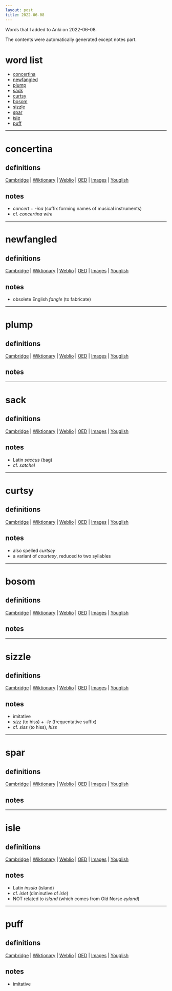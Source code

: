 ```yaml
---
layout: post
title: 2022-06-08
---
```


Words that I added to Anki on 2022-06-08.

The contents were automatically generated except notes part.
# word list
- [concertina](#concertina)
- [newfangled](#newfangled)
- [plump](#plump)
- [sack](#sack)
- [curtsy](#curtsy)
- [bosom](#bosom)
- [sizzle](#sizzle)
- [spar](#spar)
- [isle](#isle)
- [puff](#puff)

---

# concertina
## definitions
[Cambridge](https://dictionary.cambridge.org/us/dictionary/english/concertina)
|
[Wiktionary](https://en.wiktionary.org/wiki/concertina#English)
|
[Weblio](https://ejje.weblio.jp/content_find?query=concertina&searchType=exact)
|
[OED](https://www.oed.com/search?q=concertina)
|
[Images](https://www.google.com/search?tbm=isch&q=concertina)
|
[Youglish](https://youglish.com/pronounce/concertina/english/us)

## notes
- *concert* + *-ina* (suffix forming names of musical instruments)
- cf. *concertina wire*

---

# newfangled
## definitions
[Cambridge](https://dictionary.cambridge.org/us/dictionary/english/newfangled)
|
[Wiktionary](https://en.wiktionary.org/wiki/newfangled#English)
|
[Weblio](https://ejje.weblio.jp/content_find?query=newfangled&searchType=exact)
|
[OED](https://www.oed.com/search?q=newfangled)
|
[Images](https://www.google.com/search?tbm=isch&q=newfangled)
|
[Youglish](https://youglish.com/pronounce/newfangled/english/us)

## notes
- obsolete English *fangle* (to fabricate)

---

# plump
## definitions
[Cambridge](https://dictionary.cambridge.org/us/dictionary/english/plump)
|
[Wiktionary](https://en.wiktionary.org/wiki/plump#English)
|
[Weblio](https://ejje.weblio.jp/content_find?query=plump&searchType=exact)
|
[OED](https://www.oed.com/search?q=plump)
|
[Images](https://www.google.com/search?tbm=isch&q=plump)
|
[Youglish](https://youglish.com/pronounce/plump/english/us)

## notes

---

# sack
## definitions
[Cambridge](https://dictionary.cambridge.org/us/dictionary/english/sack)
|
[Wiktionary](https://en.wiktionary.org/wiki/sack#English)
|
[Weblio](https://ejje.weblio.jp/content_find?query=sack&searchType=exact)
|
[OED](https://www.oed.com/search?q=sack)
|
[Images](https://www.google.com/search?tbm=isch&q=sack)
|
[Youglish](https://youglish.com/pronounce/sack/english/us)

## notes
- Latin *saccus* (bag)
- cf. *satchel*

---

# curtsy
## definitions
[Cambridge](https://dictionary.cambridge.org/us/dictionary/english/curtsy)
|
[Wiktionary](https://en.wiktionary.org/wiki/curtsy#English)
|
[Weblio](https://ejje.weblio.jp/content_find?query=curtsy&searchType=exact)
|
[OED](https://www.oed.com/search?q=curtsy)
|
[Images](https://www.google.com/search?tbm=isch&q=curtsy)
|
[Youglish](https://youglish.com/pronounce/curtsy/english/us)

## notes
- also spelled *curtsey*
- a variant of *courtesy*, reduced to two syllables

---

# bosom
## definitions
[Cambridge](https://dictionary.cambridge.org/us/dictionary/english/bosom)
|
[Wiktionary](https://en.wiktionary.org/wiki/bosom#English)
|
[Weblio](https://ejje.weblio.jp/content_find?query=bosom&searchType=exact)
|
[OED](https://www.oed.com/search?q=bosom)
|
[Images](https://www.google.com/search?tbm=isch&q=bosom)
|
[Youglish](https://youglish.com/pronounce/bosom/english/us)

## notes

---

# sizzle
## definitions
[Cambridge](https://dictionary.cambridge.org/us/dictionary/english/sizzle)
|
[Wiktionary](https://en.wiktionary.org/wiki/sizzle#English)
|
[Weblio](https://ejje.weblio.jp/content_find?query=sizzle&searchType=exact)
|
[OED](https://www.oed.com/search?q=sizzle)
|
[Images](https://www.google.com/search?tbm=isch&q=sizzle)
|
[Youglish](https://youglish.com/pronounce/sizzle/english/us)

## notes
- imitative
- *sizz* (to hiss) + *-le* (frequentative suffix)
- cf. *siss* (to hiss), *hiss*

---

# spar
## definitions
[Cambridge](https://dictionary.cambridge.org/us/dictionary/english/spar)
|
[Wiktionary](https://en.wiktionary.org/wiki/spar#English)
|
[Weblio](https://ejje.weblio.jp/content_find?query=spar&searchType=exact)
|
[OED](https://www.oed.com/search?q=spar)
|
[Images](https://www.google.com/search?tbm=isch&q=spar)
|
[Youglish](https://youglish.com/pronounce/spar/english/us)

## notes

---

# isle
## definitions
[Cambridge](https://dictionary.cambridge.org/us/dictionary/english/isle)
|
[Wiktionary](https://en.wiktionary.org/wiki/isle#English)
|
[Weblio](https://ejje.weblio.jp/content_find?query=isle&searchType=exact)
|
[OED](https://www.oed.com/search?q=isle)
|
[Images](https://www.google.com/search?tbm=isch&q=isle)
|
[Youglish](https://youglish.com/pronounce/isle/english/us)

## notes
- Latin *insula* (island)
- cf. *islet* (diminutive of *isle*)
- NOT related to *island* (which comes from Old Norse *eyland*)

---

# puff
## definitions
[Cambridge](https://dictionary.cambridge.org/us/dictionary/english/puff)
|
[Wiktionary](https://en.wiktionary.org/wiki/puff#English)
|
[Weblio](https://ejje.weblio.jp/content_find?query=puff&searchType=exact)
|
[OED](https://www.oed.com/search?q=puff)
|
[Images](https://www.google.com/search?tbm=isch&q=puff)
|
[Youglish](https://youglish.com/pronounce/puff/english/us)

## notes
- imitative

